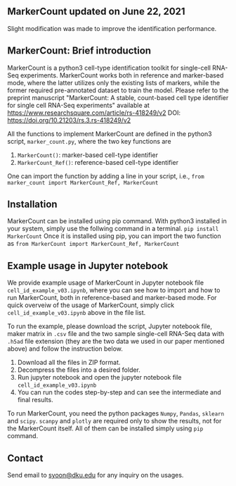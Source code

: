 ## MarkerCount updated on June 22, 2021
Slight modification was made to improve the identification performance.

## MarkerCount: Brief introduction
MarkerCount is a python3 cell-type identification toolkit for single-cell RNA-Seq experiments.
MarkerCount works both in reference and marker-based mode, where the latter utilizes only the existing lists of markers, while the former required pre-annotated dataset to train the model. Please refer to the preprint manuscript "MarkerCount: A stable, count-based cell type identifier for single cell RNA-Seq experiments" available at https://www.researchsquare.com/article/rs-418249/v2 DOI:
https://doi.org/10.21203/rs.3.rs-418249/v2 

All the functions to implement MarkerCount are defined in the python3 script, `marker_count.py`, where the two key functions are 

1. `MarkerCount()`: marker-based cell-type identifier
1. `MarkerCount_Ref()`: reference-based cell-type identifier

One can import the function by adding a line in your script, i.e., `from marker_count import MarkerCount_Ref, MarkerCount`

## Installation

MarkerCount can be installed using pip command. With python3 installed in your system, simply use the follwing command in a terminal.
`pip install MarkerCount`
Once it is installed using pip, you can import the two function as
`from MarkerCount import MarkerCount_Ref, MarkerCount`

## Example usage in Jupyter notebook

We provide example usage of MarkerCount in Jupyter notebook file `cell_id_example_v03.ipynb`, where you can see how to import and how to run MarkerCount, both in reference-based and marker-based mode. For quick overveiw of the usage of MarkerCount, simply click `cell_id_example_v03.ipynb` above in the file list.

To run the example, please download the script, Jupyter notebook file, maker matrix in `.csv` file and the two sample single-cell RNA-Seq data with `.h5ad` file extension (they are the two data we used in our paper mentioned above) and follow the instruction below.

1. Download all the files in ZIP format.
2. Decompress the files into a desired folder.
3. Run jupyter notebook and open the jupyter notebook file `cell_id_example_v03.ipynb`
4. You can run the codes step-by-step and can see the intermediate and final results.

To run MarkerCount, you need the python packages `Numpy`, `Pandas`, `sklearn` and `scipy`.
`scanpy` and `plotly` are required only to show the results, not for the MarkerCount itself.
All of them can be installed simply using `pip` command.

## Contact
Send email to syoon@dku.edu for any inquiry on the usages.

